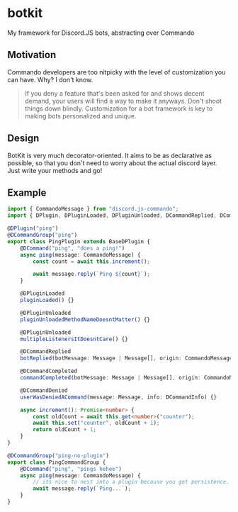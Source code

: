 # botkit
My framework for Discord.JS bots, abstracting over Commando

## Motivation
Commando developers are too nitpicky with the level of customization you can have. Why? I don't know.

> If you deny a feature that's been asked for and shows decent demand, your users will find a way to make it anyways. Don't shoot things down blindly. Customization for a bot framework is key to making bots personalized and unique.

## Design
BotKit is very much decorator-oriented. It aims to be as declarative as possible, so that you don't need to worry about the actual discord layer. Just write your methods and go!

## Example
```ts
import { CommandoMessage } from "discord.js-commando";
import { DPlugin, DPluginLoaded, DPluginUnloaded, DCommandReplied, DCommandCompleted, DCommandDenied, DCommandGroup, BaseDPlugin, DCommandInfo } from "discord-botkit";

@DPlugin("ping")
@DCommandGroup("ping")
export class PingPlugin extends BaseDPlugin {
    @DCommand("ping", "does a ping!")
    async ping(message: CommandoMessage) {
        const count = await this.increment();

        await message.reply(`Ping ${count}`);
    }

    @DPluginLoaded
    pluginLoaded() {}

    @DPluginUnloaded
    pluginUnloadedMethodNameDoesntMatter() {}

    @DPluginUnloaded
    multipleListenersItDoesntCare() {}

    @DCommandReplied
    botReplied(botMessage: Message | Message[], origin: CommandoMessage) {}

    @DCommandCompleted
    commandCompleted(botMessage: Message | Message[], origin: CommandoMessage) {}

    @DCommandDenied
    userWasDeniedACommand(message: Message, info: DCommandInfo) {}

    async increment(): Promise<number> {
        const oldCount = await this.get<number>("counter");
        await this.set("counter", oldCount + 1);
        return oldCount + 1;
    }
}

@DCommandGroup("ping-no-plugin")
export class PingCommandGroup {
    @DCommand("ping", "pings hehee")
    async ping(message: CommandoMessage) {
        // its nice to nest into a plugin because you get persistence. if you dont need it, use command groups
        await message.reply(`Ping...`);
    }
}
```